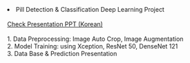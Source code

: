 <li>
Pill Detection & Classification Deep Learning Project<br><br>
<a href='https://github.com/philgineer/deeplearning_projects/blob/master/pill_detection%26classification/Presentation_%EB%B0%9C%ED%91%9C%EC%9A%A9.pdf'>Check Presentation PPT (Korean)</a><br><br>
1. Data Preprocessing: Image Auto Crop, Image Augmentation<br>
2. Model Training: using Xception, ResNet 50, DenseNet 121<br>
3. Data Base & Prediction Presentation<br>
</li><br>
